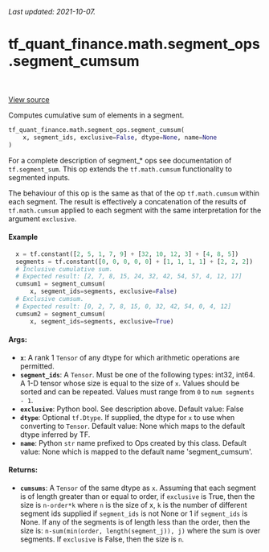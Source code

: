 <!--
This file is generated by a tool. Do not edit directly.
For open-source contributions the docs will be updated automatically.
-->

*Last updated: 2021-10-07.*

<div itemscope itemtype="http://developers.google.com/ReferenceObject">
<meta itemprop="name" content="tf_quant_finance.math.segment_ops.segment_cumsum" />
<meta itemprop="path" content="Stable" />
</div>

# tf_quant_finance.math.segment_ops.segment_cumsum

<!-- Insert buttons and diff -->

<table class="tfo-notebook-buttons tfo-api" align="left">
</table>

<a target="_blank" href="https://github.com/google/tf-quant-finance/blob/master/tf_quant_finance/math/segment_ops.py">View source</a>



Computes cumulative sum of elements in a segment.

```python
tf_quant_finance.math.segment_ops.segment_cumsum(
    x, segment_ids, exclusive=False, dtype=None, name=None
)
```



<!-- Placeholder for "Used in" -->

For a complete description of segment_* ops see documentation of
`tf.segment_sum`. This op extends the `tf.math.cumsum` functionality to
segmented inputs.

The behaviour of this op is the same as that of the op `tf.math.cumsum` within
each segment. The result is effectively a concatenation of the results of
`tf.math.cumsum` applied to each segment with the same interpretation for the
argument `exclusive`.

#### Example

```python
  x = tf.constant([2, 5, 1, 7, 9] + [32, 10, 12, 3] + [4, 8, 5])
  segments = tf.constant([0, 0, 0, 0, 0] + [1, 1, 1, 1] + [2, 2, 2])
  # Inclusive cumulative sum.
  # Expected result: [2, 7, 8, 15, 24, 32, 42, 54, 57, 4, 12, 17]
  cumsum1 = segment_cumsum(
      x, segment_ids=segments, exclusive=False)
  # Exclusive cumsum.
  # Expected result: [0, 2, 7, 8, 15, 0, 32, 42, 54, 0, 4, 12]
  cumsum2 = segment_cumsum(
      x, segment_ids=segments, exclusive=True)
```

#### Args:


* <b>`x`</b>: A rank 1 `Tensor` of any dtype for which arithmetic operations are
  permitted.
* <b>`segment_ids`</b>: A `Tensor`. Must be one of the following types: int32, int64. A
  1-D tensor whose size is equal to the size of `x`. Values should be sorted
  and can be repeated. Values must range from `0` to `num segments - 1`.
* <b>`exclusive`</b>: Python bool. See description above.
  Default value: False
* <b>`dtype`</b>: Optional `tf.Dtype`. If supplied, the dtype for `x` to use when
  converting to `Tensor`.
  Default value: None which maps to the default dtype inferred by TF.
* <b>`name`</b>: Python `str` name prefixed to Ops created by this class.
  Default value: None which is mapped to the default name 'segment_cumsum'.


#### Returns:


* <b>`cumsums`</b>: A `Tensor` of the same dtype as `x`. Assuming that each segment is
  of length greater than or equal to order, if `exclusive` is True,
  then the size is `n-order*k` where `n` is the size of x,
  `k` is the number of different segment ids supplied if `segment_ids` is
  not None or 1 if `segment_ids` is None. If any of the segments is of
  length less than the order, then the size is:
  `n-sum(min(order, length(segment_j)), j)` where the sum is over segments.
  If `exclusive` is False, then the size is `n`.